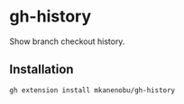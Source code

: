 # gh-history

Show branch checkout history.

## Installation

```sh
gh extension install mkanenobu/gh-history
```
